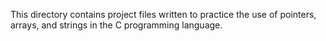 This directory contains project files written to practice the use of pointers, arrays, and strings in the C programming language.
